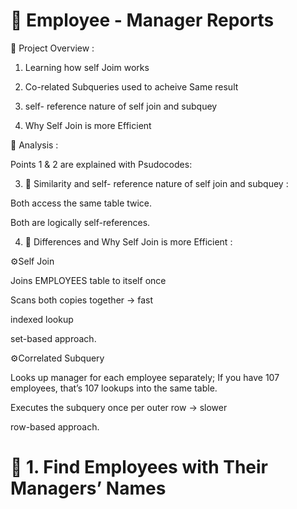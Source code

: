 
# 🎯 Employee - Manager Reports

📘 Project Overview : 

1. Learning how self Joim works 

2. Co-related Subqueries used to acheive Same result 

3. self- reference nature of self join and subquey 

4. Why Self Join is more Efficient

📘 Analysis : 

Points 1 & 2 are explained with Psudocodes:

3. 🧠 Similarity and self- reference nature of self join and subquey :

Both access the same table twice.

Both are logically self-references.

4. 🧠 Differences and Why Self Join is more Efficient :
                            
⚙️Self Join

Joins EMPLOYEES table to itself once

Scans both copies together → fast

indexed lookup

set-based approach.

⚙️Correlated Subquery	    

Looks up manager for each employee separately; If you have 107 employees, that’s 107 lookups into the same table.

Executes the subquery once per outer row → slower

row-based approach.

# 🎯 1. Find Employees with Their Managers’ Names





